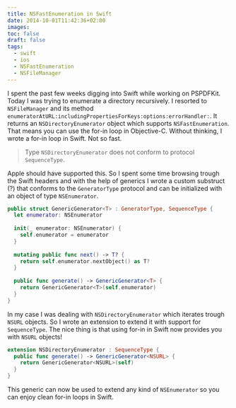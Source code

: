 ```yaml
---
title: NSFastEnumeration in Swift
date: 2014-10-01T11:42:36+02:00
images:
toc: false
draft: false
tags:
  - swift
  - ios
  - NSFastEnumeration
  - NSFileManager
---
```


I spent the past few weeks digging into Swift while working on PSPDFKit. Today I was trying to enumerate a directory recursively.
I resorted to `NSFileManager` and its method `enumeratorAtURL:includingPropertiesForKeys:options:errorHandler:`.
It returns an `NSDirectoryEnumerator` object which supports `NSFastEnumeration`. That means you can use the for-in loop in Objective-C.
Without thinking, I wrote a for-in loop in Swift. Not so fast.

> Type `NSDirectoryEnumerator` does not conform to protocol `SequenceType`.

Apple should have supported this. So I spent some time browsing trough the Swift headers and with the help of generics
I wrote a custom substruct (?) that conforms to the `GeneratorType` protocol and can be initialized with an object of type `NSEnumerator`.

```swift
public struct GenericGenerator<T> : GeneratorType, SequenceType {
  let enumerator: NSEnumerator
  
  init(_ enumerator: NSEnumerator) {
    self.enumerator = enumerator
  }
 
  mutating public func next() -> T? {
    return self.enumerator.nextObject() as T?
  }
 
  public func generate() -> GenericGenerator<T> {
    return GenericGenerator<T>(self.enumerator)
  }
}
```

In my case I was dealing with `NSDirectoryEnumerator` which iterates trough `NSURL` objects. So I wrote an extension to extend it with support for `SequenceType`.
The nice thing is that using for-in in Swift now provides you with `NSURL` objects!

```swift
extension NSDirectoryEnumerator : SequenceType {
  public func generate() -> GenericGenerator<NSURL> {
    return GenericGenerator<NSURL>(self)
  }
}
```

This generic can now be used to extend any kind of `NSEnumerator` so you can enjoy clean for-in loops in Swift.
